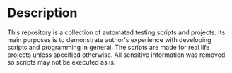 Description
==========

This repository is a collection of automated testing scripts and projects. Its main purposes is to demonstrate author's experience
with developing scripts and programming in general. The scripts are made for real life projects unless specified otherwise.
All sensitive information was removed so scripts may not be executed as is.
